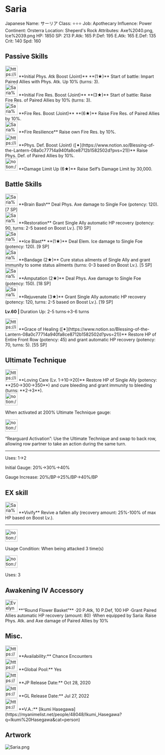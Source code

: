 # Saria

Japanese Name: サーリア
Class: ⭐️⭐️⭐️
Job: Apothecary
Influence: Power
Continent: Orsterra
Location: Sheperd's Rock
Attributes: Axe%2040.png, Ice%2039.png
HP: 1850
SP: 213
P.Atk: 165
P.Def: 195
E.Atk: 165
E.Def: 135
Crit: 140
Spd: 160

## Passive Skills

<aside>
<img src="https://img.game8.jp/6930264/24b55d7577091c0cb934eef83b75b2c5.png/show" alt="https://img.game8.jp/6930264/24b55d7577091c0cb934eef83b75b2c5.png/show" width="40px" /> **Initial Phys. Atk Boost (Joint)** **(1★)**
Start of battle: Impart Paired Allies with Phys. Atk. Up 10% (turns: 3).

</aside>

<aside>
<img src="Saria%20a8b32d2ff6a34c50ae8fa771bae3f94e/Fire_Resilience.png" alt="Saria%20a8b32d2ff6a34c50ae8fa771bae3f94e/Fire_Resilience.png" width="40px" /> **Initial Fire Res. Boost (Joint)** **(3★)**
Start of battle: Raise Fire Res. of Paired Allies by 10% (turns: 3).

<aside>
<img src="Saria%20a8b32d2ff6a34c50ae8fa771bae3f94e/Fire_Resilience.png" alt="Saria%20a8b32d2ff6a34c50ae8fa771bae3f94e/Fire_Resilience.png" width="40px" /> **Fire Res. Boost (Joint)** **(6★)**
Raise Fire Res. of Paired Allies by 10%.

</aside>

</aside>

<aside>
<img src="Saria%20a8b32d2ff6a34c50ae8fa771bae3f94e/Fire_Resilience%201.png" alt="Saria%20a8b32d2ff6a34c50ae8fa771bae3f94e/Fire_Resilience%201.png" width="40px" /> **Fire Resilience**
Raise own Fire Res. by 10%.

</aside>

<aside>
<img src="https://img.game8.jp/6930250/9a52777b74e410e30490fb7d4badbf3d.png/show" alt="https://img.game8.jp/6930250/9a52777b74e410e30490fb7d4badbf3d.png/show" width="40px" /> **Phys. Def. Boost (Joint) ([✦](https://www.notion.so/Blessing-of-the-Lantern-08a0c77714a940fa8ce8712b1582502d?pvs=21))**
Raise Phys. Def. of Paired Allies by 10%.

</aside>

<aside>
<img src="notion://custom_emoji/2482af5e-3bb7-4af8-a110-df4150e44521/17debbc6-5396-80a6-933a-007af3a7f551" alt="notion://custom_emoji/2482af5e-3bb7-4af8-a110-df4150e44521/17debbc6-5396-80a6-933a-007af3a7f551" width="40px" /> **Damage Limit Up (6★)**
Raise Self’s Damage Limit by 30,000.

</aside>

## Battle Skills

<aside>
<img src="Saria%20a8b32d2ff6a34c50ae8fa771bae3f94e/Axe.png" alt="Saria%20a8b32d2ff6a34c50ae8fa771bae3f94e/Axe.png" width="40px" /> **Brain Bash**
Deal Phys. Axe damage to Single Foe (potency: 120). [7 SP]

</aside>

<aside>
<img src="Saria%20a8b32d2ff6a34c50ae8fa771bae3f94e/Vim_and_Vigor.png" alt="Saria%20a8b32d2ff6a34c50ae8fa771bae3f94e/Vim_and_Vigor.png" width="40px" /> **Restoration**
Grant Single Ally automatic HP recovery (potency: 90, turns: 2-5 based on Boost Lv.). [10 SP]

</aside>

<aside>
<img src="Saria%20a8b32d2ff6a34c50ae8fa771bae3f94e/Ice.png" alt="Saria%20a8b32d2ff6a34c50ae8fa771bae3f94e/Ice.png" width="40px" /> **Ice Blast** **(1★)**
Deal Elem. Ice damage to Single Foe (potency: 120). [9 SP]

</aside>

<aside>
<img src="Saria%20a8b32d2ff6a34c50ae8fa771bae3f94e/Rehabilitate.png" alt="Saria%20a8b32d2ff6a34c50ae8fa771bae3f94e/Rehabilitate.png" width="40px" /> **Bandage (2★)**
Cure status ailments of Single Ally and grant immunity to some status ailments (turns: 0-3 based on Boost Lv.). [5 SP]

</aside>

<aside>
<img src="Saria%20a8b32d2ff6a34c50ae8fa771bae3f94e/Axe%201.png" alt="Saria%20a8b32d2ff6a34c50ae8fa771bae3f94e/Axe%201.png" width="40px" /> **Amputation (2★)**
Deal Phys. Axe damage to Single Foe (potency: 150). [18 SP]

</aside>

<aside>
<img src="Saria%20a8b32d2ff6a34c50ae8fa771bae3f94e/Vim_and_Vigor%201.png" alt="Saria%20a8b32d2ff6a34c50ae8fa771bae3f94e/Vim_and_Vigor%201.png" width="40px" /> **Rejuvenate (3★)**
Grant Single Ally automatic HP recovery (potency: 120, turns: 2-5 based on Boost Lv.). [19 SP]

**Lv.60 |** Duration Up: 2-5 turns→3-6 turns

</aside>

<aside>
<img src="https://img.game8.jp/6909197/4eaa54be6aac9c9c4a1b006531ef1771.png/show" alt="https://img.game8.jp/6909197/4eaa54be6aac9c9c4a1b006531ef1771.png/show" width="40px" /> **Grace of Healing ([✦](https://www.notion.so/Blessing-of-the-Lantern-08a0c77714a940fa8ce8712b1582502d?pvs=21))**
Restore HP of Entire Front Row (potency: 45) and grant automatic HP recovery (potency: 70, turns: 5). [55 SP]

</aside>

## Ultimate Technique

<aside>
<img src="https://img.game8.jp/6909197/4eaa54be6aac9c9c4a1b006531ef1771.png/show" alt="https://img.game8.jp/6909197/4eaa54be6aac9c9c4a1b006531ef1771.png/show" width="40px" /> **Loving Care (Lv. 1→10→20)**
Restore HP of Single Ally (potency: **250→300→350**) and cure bleeding and grant immunity to bleeding (turns: **2→3**).

<aside>
<img src="notion://custom_emoji/2482af5e-3bb7-4af8-a110-df4150e44521/137ebbc6-5396-80a2-a199-007a067e9993" alt="notion://custom_emoji/2482af5e-3bb7-4af8-a110-df4150e44521/137ebbc6-5396-80a2-a199-007a067e9993" width="40px" />

When activated at 200% Ultimate Technique gauge:

<aside>
<img src="notion://custom_emoji/2482af5e-3bb7-4af8-a110-df4150e44521/193ebbc6-5396-8076-8391-007aae0ede08" alt="notion://custom_emoji/2482af5e-3bb7-4af8-a110-df4150e44521/193ebbc6-5396-8076-8391-007aae0ede08" width="40px" />

“Rearguard Activation”: Use the Ultimate Technique and swap to back row, allowing row partner to take an action during the same turn.

</aside>

</aside>

---

Uses:
1→2

Initial Gauge:
20%→30%→40%

Gauge Increase:
20%/BP→25%/BP→40%/BP

</aside>

## EX skill

<aside>
<img src="Saria%20a8b32d2ff6a34c50ae8fa771bae3f94e/Encore.png" alt="Saria%20a8b32d2ff6a34c50ae8fa771bae3f94e/Encore.png" width="40px" /> **Vivify**
Revive a fallen ally (recovery amount: 25%-100% of max HP based on Boost Lv.).

---

<aside>
<img src="notion://custom_emoji/2482af5e-3bb7-4af8-a110-df4150e44521/137ebbc6-5396-802c-b9bc-007a54884b6f" alt="notion://custom_emoji/2482af5e-3bb7-4af8-a110-df4150e44521/137ebbc6-5396-802c-b9bc-007a54884b6f" width="40px" />

Usage Condition: When being attacked 3 time(s)

</aside>

<aside>
<img src="notion://custom_emoji/2482af5e-3bb7-4af8-a110-df4150e44521/137ebbc6-5396-80ba-9f36-007a936447ac" alt="notion://custom_emoji/2482af5e-3bb7-4af8-a110-df4150e44521/137ebbc6-5396-80ba-9f36-007a936447ac" width="40px" />

Uses: 3

</aside>

</aside>

## Awakening IV Accessory

<aside>
<img src="Evelyn%203f6803c735294d4885f648b8d3b17a4e/Awakening_IV.png" alt="Evelyn%203f6803c735294d4885f648b8d3b17a4e/Awakening_IV.png" width="40px" /> **“Round Flower Basket”**
·20 P.Atk, 10 P.Def, 100 HP
·Grant Paired Allies automatic HP recovery (amount: 80)
·When equipped by Saria: Raise Phys. Atk. and Axe damage of Paired Allies by 10%

</aside>

## Misc.

<aside>
<img src="https://www.notion.so/icons/gift_gray.svg" alt="https://www.notion.so/icons/gift_gray.svg" width="40px" /> **Availability:** Chance Encounters

</aside>

<aside>
<img src="https://www.notion.so/icons/globe_gray.svg" alt="https://www.notion.so/icons/globe_gray.svg" width="40px" /> **Global Pool:** Yes

</aside>

<aside>
<img src="https://www.notion.so/icons/calendar_red.svg" alt="https://www.notion.so/icons/calendar_red.svg" width="40px" /> **JP Release Date:**
Oct 28, 2020

</aside>

<aside>
<img src="https://www.notion.so/icons/calendar_blue.svg" alt="https://www.notion.so/icons/calendar_blue.svg" width="40px" /> **GL Release Date:**
Jul 27, 2022

</aside>

<aside>
<img src="https://www.notion.so/icons/microphone_gray.svg" alt="https://www.notion.so/icons/microphone_gray.svg" width="40px" /> **V.A.:** [Ikumi Hasegawa](https://myanimelist.net/people/48048/Ikumi_Hasegawa?q=Ikumi%20Hasegawa&cat=person)

</aside>

## Artwork

![Saria.png](Saria%20a8b32d2ff6a34c50ae8fa771bae3f94e/Saria.png)